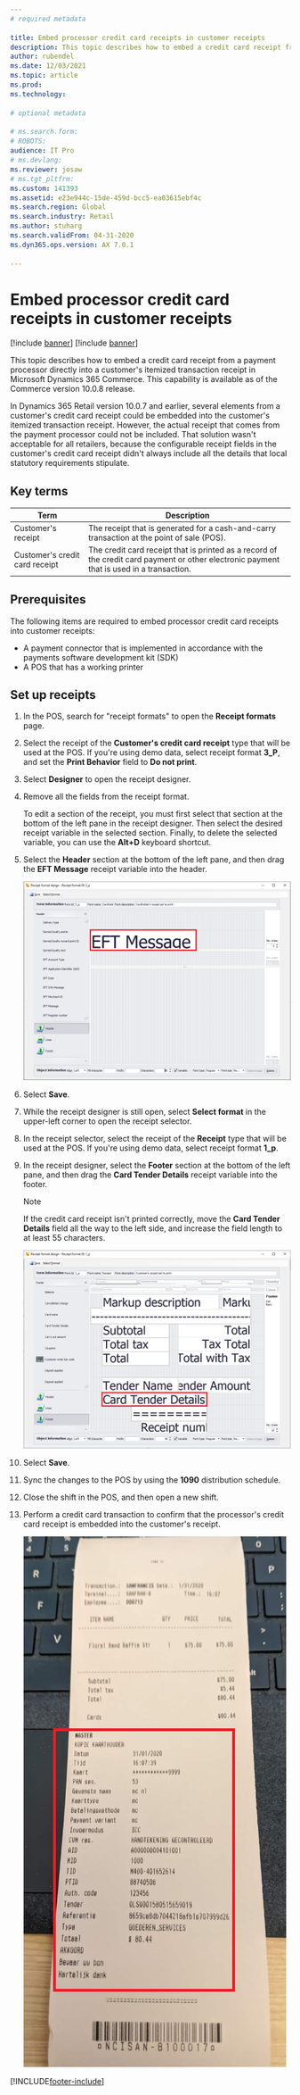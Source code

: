 ```yaml
---
# required metadata

title: Embed processor credit card receipts in customer receipts
description: This topic describes how to embed a credit card receipt from a payment processor directly into a customer's itemized transaction receipt in Microsoft Dynamics 365 Commerce.
author: rubendel
ms.date: 12/03/2021
ms.topic: article
ms.prod: 
ms.technology: 

# optional metadata

# ms.search.form: 
# ROBOTS: 
audience: IT Pro
# ms.devlang: 
ms.reviewer: josaw
# ms.tgt_pltfrm: 
ms.custom: 141393
ms.assetid: e23e944c-15de-459d-bcc5-ea03615ebf4c
ms.search.region: Global
ms.search.industry: Retail
ms.author: stuharg
ms.search.validFrom: 04-31-2020
ms.dyn365.ops.version: AX 7.0.1

---
```


# Embed processor credit card receipts in customer receipts

[!include [banner](../includes/banner.md)]
[!include [banner](../includes/preview-banner.md)]

This topic describes how to embed a credit card receipt from a payment processor directly into a customer's itemized transaction receipt in Microsoft Dynamics 365 Commerce. This capability is available as of the Commerce version 10.0.8 release.

In Dynamics 365 Retail version 10.0.7 and earlier, several elements from a customer's credit card receipt could be embedded into the customer's itemized transaction receipt. However, the actual receipt that comes from the payment processor could not be included. That solution wasn't acceptable for all retailers, because the configurable receipt fields in the customer's credit card receipt didn't always include all the details that local statutory requirements stipulate.

## Key terms

| Term | Description |
|---|---|
| Customer's receipt | The receipt that is generated for a cash-and-carry transaction at the point of sale (POS). |
| Customer's credit card receipt | The credit card receipt that is printed as a record of the credit card payment or other electronic payment that is used in a transaction. |

## Prerequisites

The following items are required to embed processor credit card receipts into customer receipts:

- A payment connector that is implemented in accordance with the payments software development kit (SDK)
- A POS that has a working printer

## Set up receipts

1. In the POS, search for "receipt formats" to open the **Receipt formats** page.
2. Select the receipt of the **Customer's credit card receipt** type that will be used at the POS. If you're using demo data, select receipt format **3\_P**, and set the **Print Behavior** field to **Do not print**.
3. Select **Designer** to open the receipt designer.
4. Remove all the fields from the receipt format.

    To edit a section of the receipt, you must first select that section at the bottom of the left pane in the receipt designer. Then select the desired receipt variable in the selected section. Finally, to delete the selected variable, you can use the **Alt+D** keyboard shortcut.

5. Select the **Header** section at the bottom of the left pane, and then drag the **EFT Message** receipt variable into the header.

    ![EFT Message variable in the header of the cardholder's receipt.](media/Cardholders.png)

6. Select **Save**.
7. While the receipt designer is still open, select **Select format** in the upper-left corner to open the receipt selector.
8. In the receipt selector, select the receipt of the **Receipt** type that will be used at the POS. If you're using demo data, select receipt format **1\_p**.
9. In the receipt designer, select the **Footer** section at the bottom of the left pane, and then drag the **Card Tender Details** receipt variable into the footer.

    > [!NOTE]
    > If the credit card receipt isn't printed correctly, move the **Card Tender Details** field all the way to the left side, and increase the field length to at least 55 characters.

    ![Card Tender Details variable in the footer of the customer's receipt.](media/customersreceipt.png)

10. Select **Save**.
11. Sync the changes to the POS by using the **1090** distribution schedule.
12. Close the shift in the POS, and then open a new shift.
13. Perform a credit card transaction to confirm that the processor's credit card receipt is embedded into the customer's receipt.

    ![Customer's receipt that includes credit card details.](media/receipt_w_cc.png)


[!INCLUDE[footer-include](../../includes/footer-banner.md)]
